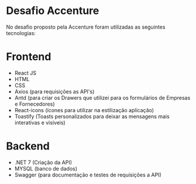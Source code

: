 # Desafio Accenture

No desafio proposto pela Accenture foram utilizadas as seguintes tecnologias:

# Frontend
 - React JS
 - HTML
 - CSS
 - Axios (para requisições as API's)
 - Antd (para criar os Drawers que utilizei para os formulários de Empresas e Fornecedores)
 - React-icons (ícones para utilizar na estilização aplicação)
 - Toastify (Toasts personalizados para deixar as mensagens mais interativas e visíveis)

# Backend
- .NET 7 (Criação da API)
- MYSQL (banco de dados)
- Swagger (para documentação e testes de requisições a API)
